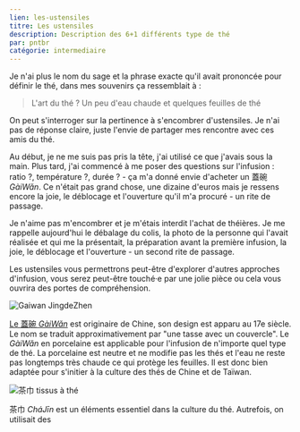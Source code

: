 ```yaml
---
lien: les-ustensiles
titre: Les ustensiles
description: Description des 6+1 différents type de thé
par: pntbr
catégorie: intermediaire
---
```


Je n'ai plus le nom du sage et la phrase exacte qu'il avait prononcée pour définir le thé, dans mes souvenirs ça ressemblait à :

> L'art du thé ? Un peu d'eau chaude et quelques feuilles de thé

On peut s'interroger sur la pertinence à s'encombrer d'ustensiles. Je n'ai pas de réponse claire, juste l'envie de partager mes rencontre avec ces amis du thé.

Au début, je ne me suis pas pris la tête, j'ai utilisé ce que j'avais sous la main. Plus tard, j'ai commencé à me poser des questions sur l'infusion : ratio ?, température ?, durée ? - ça m'a donné envie d'acheter un 蓋碗 _GàiWǎn_. Ce n'était pas grand chose, une dizaine d'euros mais je ressens encore la joie, le déblocage et l'ouverture qu'il m'a procuré - un rite de passage.

Je n'aime pas m'encombrer et je m'étais interdit l'achat de théières. Je me rappelle aujourd'hui le débalage du colis, la photo de la personne qui l'avait réalisée et qui me la présentait, la préparation avant la première infusion, la joie, le déblocage et l'ouverture - un second rite de passage.

Les ustensiles vous permettrons peut-être d'explorer d'autres approches d'infusion, vous serez peut-être touché·e par une jolie pièce ou cela vous ouvrira des portes de compréhension. 

![Gaiwan JingdeZhen](/assets/media/ustensiles_gaiwan.jpg)

[Le 蓋碗  _GàiWǎn_](./ressources/gai-wan-pao-fa) est originaire de Chine, son design est apparu au 17e siècle. Le nom se traduit approximativement par "une tasse avec un couvercle". Le _GàiWǎn_ en porcelaine est applicable pour l'infusion de n'importe quel type de thé. La porcelaine est neutre et ne modifie pas les thés et l'eau ne reste pas longtemps très chaude ce qui protège les feuilles. Il est donc bien adaptée pour s'initier à la culture des thés de Chine et de Taïwan.

![茶巾 tissus à thé](/assets/media/ustensiles_茶巾.jpg)

茶巾 _CháJīn_ est un éléments essentiel dans la culture du thé. Autrefois, on utilisait des 